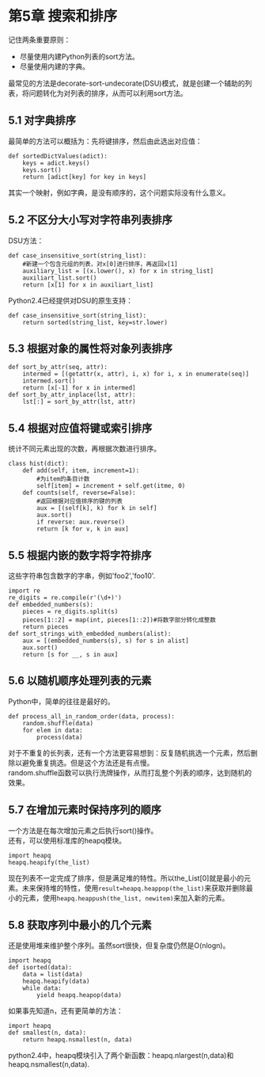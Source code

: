 第5章 搜索和排序
================
记住两条重要原则：

* 尽量使用内建Python列表的sort方法。
* 尽量使用内建的字典。

最常见的方法是decorate-sort-undecorate(DSU)模式，就是创建一个辅助的列表，将问题转化为对列表的排序，从而可以利用sort方法。

5.1 对字典排序
--------------
最简单的方法可以概括为：先将键排序，然后由此选出对应值：

    def sortedDictValues(adict):
        keys = adict.keys()
        keys.sort()
        return [adict[key] for key in keys]

其实一个映射，例如字典，是没有顺序的，这个问题实际没有什么意义。

5.2 不区分大小写对字符串列表排序
--------------------------------
DSU方法：

    def case_insensitive_sort(string_list):
        #新建一个包含元组的列表，对x[0]进行排序，再返回x[1]
        auxiliary_list = [(x.lower(), x) for x in string_list]
        auxiliart_list.sort()
        return [x[1] for x in auxiliart_list]

Python2.4已经提供对DSU的原生支持：

    def case_insensitive_sort(string_list):
        return sorted(string_list, key=str.lower)

5.3 根据对象的属性将对象列表排序
--------------------------------

    def sort_by_attr(seq, attr):
        intermed = [(getattr(x, attr), i, x) for i, x in enumerate(seq)]
        intermed.sort()
        return [x[-1] for x in intermed]
    def sort_by_attr_inplace(lst, attr):
        lst[:] = sort_by_attr(lst, attr)


5.4 根据对应值将键或索引排序
----------------------------
统计不同元素出现的次数，再根据次数进行排序。

    class hist(dict):
        def add(self, item, increment=1):
            #为item的条目计数
            self[item] = increment + self.get(itme, 0)
        def counts(self, reverse=False):
            #返回根据对应值排序的键的列表
            aux = [(self[k], k) for k in self]
            aux.sort()
            if reverse: aux.reverse()
            return [k for v, k in aux]


5.5 根据内嵌的数字将字符排序
----------------------------
这些字符串包含数字的字串，例如'foo2','foo10'.

    import re
    re_digits = re.compile(r'(\d+)')
    def embedded_numbers(s):
        pieces = re_digits.split(s)
        pieces[1::2] = map(int, pieces[1::2])#将数字部分转化成整数
        return pieces
    def sort_strings_with_embedded_numbers(alist):
        aux = [(embedded_numbers(s), s) for s in alist]
        aux.sort()
        return [s for __, s in aux]

5.6 以随机顺序处理列表的元素
----------------------------
Python中，简单的往往是最好的。

    def process_all_in_random_order(data, process):
        random.shuffle(data)
        for elem in data:
            process(data)

对于不重复的长列表，还有一个方法更容易想到：反复随机挑选一个元素，然后删除以避免重复挑选。但是这个方法还是有点慢。  
random.shuffle函数可以执行洗牌操作，从而打乱整个列表的顺序，达到随机的效果。

5.7 在增加元素时保持序列的顺序
---------------------------------
一个方法是在每次增加元素之后执行sort()操作。  
还有，可以使用标准库的heapq模块。

    import heapq
    heapq.heapify(the_list)

现在列表不一定完成了排序，但是满足堆的特性。所以the_List[0]就是最小的元素。未来保持堆的特性，使用`result=heapq.heappop(the_list)`来获取并删除最小的元素，使用`heapq.heappush(the_list, newitem)`来加入新的元素。

5.8 获取序列中最小的几个元素
---------------------------
还是使用堆来维护整个序列。虽然sort很快，但复杂度仍然是O(nlogn)。

    import heapq
    def isorted(data):
        data = list(data)
        heapq.heapify(data)
        while data:
            yield heapq.heapop(data)

如果事先知道n，还有更简单的方法：

    import heapq
    def smallest(n, data):
        return heapq.nsmallest(n, data)

python2.4中，heapq模块引入了两个新函数：heapq.nlargest(n,data)和heapq.nsmallest(n,data).


